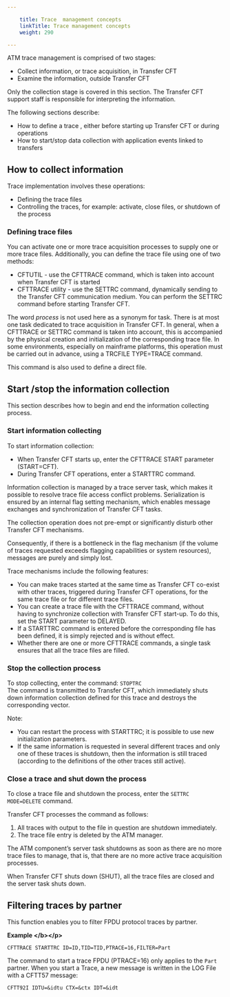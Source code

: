 ```yaml
---

    title: Trace  management concepts
    linkTitle: Trace management concepts
    weight: 290

---
```

ATM trace management is comprised of two stages:

- Collect information,
    or trace acquisition, in Transfer CFT
- Examine the information, outside Transfer CFT

Only the collection stage is covered in this section. The Transfer CFT support staff is responsible for interpreting the information.

The following sections describe:

- How to define a trace
    , either before starting up Transfer CFT or during operations
- How to start/stop
    data collection with application events linked to transfers

<span id="Information_Collection"></span>

## How to collect information

Trace implementation involves these
operations:

- Defining
    the trace files
- Controlling the traces, for example:
    activate, close files, or shutdown of the process

<span id="Defining_trace_files"></span>

### Defining trace files

You can activate one or more trace acquisition processes to supply one or more trace files. Additionally, you can define the trace file using one of two methods:

- CFTUTIL - use the CFTTRACE command, which is taken into account
    when Transfer CFT is started
- CFTTRACE utility - use the SETTRC command, dynamically sending to the Transfer CFT communication medium. You can perform the SETTRC command before starting Transfer
    CFT.

The word *process* is not used here as a synonym for task. There is at
most one task dedicated to trace acquisition in Transfer CFT. In general, when a CFTTRACE or SETTRC command is taken into account, this
is accompanied by the physical creation and initialization of the corresponding
trace file. In some environments, especially on mainframe platforms, this
operation must be carried out in advance, using a TRCFILE TYPE=TRACE command.

This command is also used to define a direct file.

<span id="Managing_information_collection"></span><span id="How_to_start_and_stop_the_information_collection_process"></span>

## Start /stop the information collection

This section describes how to begin and end the information collecting
process.

<span id="Starting_information_collection"></span>

### Start information collecting

To start information collection:

- When Transfer CFT starts up,
    enter the CFTTRACE START parameter (START=CFT).
- During Transfer CFT operations,
    enter a STARTTRC command.

Information collection is managed by a trace server
task, which makes it possible to resolve trace file access conflict problems.
Serialization is ensured by an internal flag setting mechanism, which
enables message exchanges and synchronization of Transfer CFT tasks.

The collection operation does not pre-empt or significantly
disturb other Transfer CFT mechanisms.

Consequently, if there is a bottleneck in the flag
mechanism (if the volume of traces requested exceeds flagging capabilities
or system resources), messages are purely and simply lost.

Trace mechanisms include the following features:

- You can make traces
    started at the same time as Transfer CFT co-exist with other traces,
    triggered during Transfer CFT operations, for the same trace file or for
    different trace files.
- You can create
    a trace file with the CFTTRACE command, without having to synchronize
    collection with Transfer CFT start-up. To do this, set the START
    parameter to DELAYED.
- If a STARTTRC
    command is entered before the corresponding file has been defined, it
    is simply rejected and is without effect.
- Whether there are
    one or more CFTTRACE commands, a single task ensures that all the
    trace files are filled.

### Stop the collection process

To stop
collecting, enter the command: <span class="code">`STOPTRC`</span>  
The command is transmitted to Transfer CFT, which immediately shuts
down information collection defined for this trace and destroys the corresponding
vector.

Note:

- You can restart the process with STARTTRC; it is possible to use new initialization parameters.
- If the same information
    is requested in several different traces and only one of these traces
    is shutdown, then the information is still traced (according to the
    definitions of the other traces still active).

<span id="Stopping"></span>

### Close a trace and shut down the process

To close a trace file and shutdown the process, enter the <span class="code">`SETTRC   MODE=DELETE`</span> command.

Transfer CFT processes the command as follows:

1. All traces with output to the
    file in question are shutdown immediately.
1. The trace file entry is deleted
    by the ATM manager.

The ATM component’s server task shutdowns as soon
as there are no more trace files to manage, that is, that there are no
more active trace acquisition processes.

When Transfer CFT shuts down
(SHUT), all the trace files are closed and the server task shuts down.

<span id="Filtering_Traces_by_partner"></span>

## Filtering traces by partner

This function enables you to filter FPDU protocol traces
by partner.

****Example
&lt;/b>&lt;/p>****

`CFTTRACE STARTTRC ID=ID,TID=TID,PTRACE=16,FILTER=Part`

The command to start a trace FPDU (PTRACE=16) only applies to the <span class="code">`Part `</span>partner. When you start a Trace, a new message is written
in the LOG File with a CFTT57 message:

`CFTT92I IDTU=&idtu CTX=&ctx IDT=&idt  `
